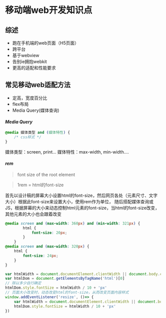 # 移动端web开发知识点

## 综述
- 跑在手机端的web页面（H5页面）
- 跨平台
- 基于webview
- 告别ie拥抱webkit
- 更高的适配和性能要求
## 常见移动web适配方法
- 定高，宽度百分比
- flex布局
- Media Query(媒体查询)

#### *Media Query*
```css
@media 媒体类型 and (媒体特性) {
    /* css样式 */
}
```
媒体类型：screen, print...  媒体特性：max-width, min-width....

#### *rem*
> font size of the root element

> 1rem = html的font-size

首先以设计稿的屏幕大小设置html的font-size，然后网页各处（元素尺寸、文字大小）根据此font-size来设置大小，使用rem作为单位，
随后搭配媒体查询或JS，根据屏幕的大小来动态控制html元素的font-size，当html的font-size改变，其他元素的大小也会跟着改变
```css
@media screen and (max-width: 360px) and (min-width: 321px) {
        html {
            font-size: 20px;
        }
    }
@media screen and (max-width: 320px) {
    html {
        font-size: 24px;
    }
}
```
```js
var htmlWidth = document.documentElement.clientWidth || document.body.clientWidth
var htmlDom = document.getElementsByTagName('html')[0]
// 除以多少自行确定
htmlDom.style.fontSize = htmlWidth / 10 + 'px'
// 页面大小改变时，动态改变html的font-size，从而改变页面内容样式
window.addEventListener('resize', ()=> {
    var htmlWidth = document.documentElement.clientWidth || document.body.clientWidth
    htmlDom.style.fontSize = htmlWidth / 10 + 'px'
})
```

